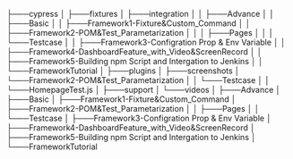 ├───cypress
│   ├───fixtures
│   ├───integration
│   │   ├───Advance
│   │   ├───Basic
│   │   ├───Framework1-Fixture&Custom_Command
│   │   ├───Framework2-POM&Test_Parametarization
│   │   │   ├───Pages
│   │   │   └───Testcase
│   │   ├───Framework3-Configration Prop & Env Variable
│   │   ├───Framework4-DashboardFeature_with_Video&ScreenRecord
│   │   ├───Framework5-Building npm Script and Intergation to Jenkins
│   │   └───FrameworkTutorial
│   ├───plugins
│   ├───screenshots
    │   └───Framework2-POM&Test_Parametarization
│   │       └───Testcase
│   │           └───HomepageTest.js
│   ├───support
│   └───videos
│       ├───Advance
│       ├───Basic
│       ├───Framework1-Fixture&Custom_Command
│       ├───Framework2-POM&Test_Parametarization
│       │   ├───Pages
│       │   └───Testcase
│       ├───Framework3-Configration Prop & Env Variable
│       ├───Framework4-DashboardFeature_with_Video&ScreenRecord
│       ├───Framework5-Building npm Script and Intergation to Jenkins
│       └───FrameworkTutorial

